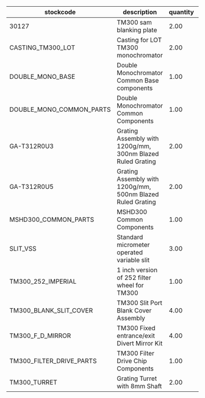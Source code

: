 |stockcode|description|quantity|location|
|---------|-----------|--------|--------|
|30127|TM300 sam blanking plate|2.00||
|CASTING_TM300_LOT|Casting for LOT TM300 monochromator|2.00||
|DOUBLE_MONO_BASE|Double Monochromator Common Base components|1.00||
|DOUBLE_MONO_COMMON_PARTS|Double Monochromator Common Components|1.00||
|GA-T312R0U3|Grating Assembly with 1200g/mm, 300nm Blazed Ruled Grating|2.00||
|GA-T312R0U5|Grating Assembly with 1200g/mm, 500nm Blazed Ruled Grating|2.00||
|MSHD300_COMMON_PARTS|MSHD300 Common Components|1.00||
|SLIT_VSS|Standard micrometer operated variable slit|3.00||
|TM300_252_IMPERIAL|1 inch version of 252 filter wheel for TM300|1.00||
|TM300_BLANK_SLIT_COVER|TM300 Slit Port Blank Cover Assembly|4.00||
|TM300_F_D_MIRROR|TM300 Fixed entrance/exit Divert Mirror Kit|4.00||
|TM300_FILTER_DRIVE_PARTS|TM300 Filter Drive Chip Components|1.00||
|TM300_TURRET|Grating Turret with 8mm Shaft|2.00||
